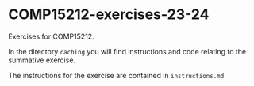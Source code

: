 # COMP15212-exercises-23-24

Exercises for COMP15212.

In the directory ```caching``` you will find instructions and code
relating to the summative exercise.

The instructions for the exercise are contained in ```instructions.md```.
